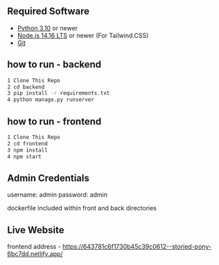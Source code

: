 
## Required Software
- [Python 3.10](https://www.python.org/downloads/) or newer
- [Node.js 14.16 LTS](https://nodejs.org/) or newer (For Tailwind.CSS)
- [Git](https://git-scm.com/)


## how to run - backend

```bash
1 Clone This Repo
2 cd backend
3 pip install -r requirements.txt 
4 python manage.py runserver
```

## how to run - frontend

```bash
1 Clone This Repo
2 cd frontend
3 npm install
4 npm start
```

## Admin Credentials
username: admin
password: admin

dockerfile included within front and back directories
	
## Live Website 
frontend address - https://643781c6f1730b45c39c0612--storied-pony-6bc7dd.netlify.app/
